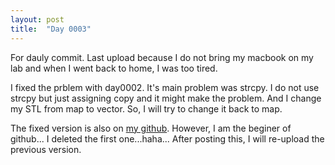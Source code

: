 ```yaml
---
layout: post
title:  "Day 0003"
---
```

For dauly commit.
Last upload because I do not bring my macbook on my lab and when I went back to home, I was too tired.

I fixed the prblem with day0002. It's main problem was strcpy. I do not use strcpy but just assigning copy and it might make the problem. And I change my STL from map to vector. So, I will try to change it back to map.

The fixed version is also on [my github]. However, I am the beginer of github... I deleted the first one...haha... After posting this, I will re-upload the previous version.

[my github]: https://github.com/Jyon-k/selfDB

